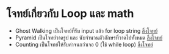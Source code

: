 # โจทย์เกี่ยวกับ Loop และ math

- Ghost Walking เป็นโจทย์ที่รับ input แล้ว for loop string [ลิ้งโจทย์](https://elabsheet.org/elab/taskpads/show/5g1bvdxjaz/)
- Pyramid เป็นโจทย์วาดรูป และ นับจำนวนตัวอักษรที่วาดไปทั้งหมด [ลิ้งโจทย์](https://elabsheet.org/elab/taskpads/show/l52plmaulx/)
- Counting เป็นโจทย์ให้รับค่าจนกว่าเจอ 0 (ใช้ while loop) [ลิ้งโจทย์](https://elabsheet.org/elab/taskpads/show/7kt7s1tyk1/)